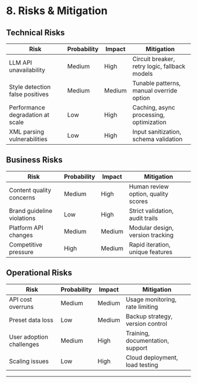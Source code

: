 # 8. Risks & Mitigation

## Technical Risks

| Risk | Probability | Impact | Mitigation |
|------|------------|--------|------------|
| LLM API unavailability | Medium | High | Circuit breaker, retry logic, fallback models |
| Style detection false positives | Medium | Medium | Tunable patterns, manual override option |
| Performance degradation at scale | Low | High | Caching, async processing, optimization |
| XML parsing vulnerabilities | Low | High | Input sanitization, schema validation |

## Business Risks

| Risk | Probability | Impact | Mitigation |
|------|------------|--------|------------|
| Content quality concerns | Medium | High | Human review option, quality scores |
| Brand guideline violations | Low | High | Strict validation, audit trails |
| Platform API changes | Medium | Medium | Modular design, version tracking |
| Competitive pressure | High | Medium | Rapid iteration, unique features |

## Operational Risks

| Risk | Probability | Impact | Mitigation |
|------|------------|--------|------------|
| API cost overruns | Medium | Medium | Usage monitoring, rate limiting |
| Preset data loss | Low | Medium | Backup strategy, version control |
| User adoption challenges | Medium | High | Training, documentation, support |
| Scaling issues | Low | High | Cloud deployment, load testing |

---
